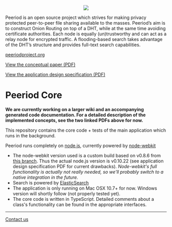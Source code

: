 <p align="center">
<a href="https://peeriodproject.github.io"><img src="https://peeriodproject.github.io/dl/peeriod-img.png" /></a>
</p>

Peeriod is an open source project which strives for making privacy protected peer-to-peer file sharing available to the masses.
Peeriod’s aim is to construct Onion Routing on top of a DHT, while at the same time avoiding certificate authorities. Each node is equally (un)trustworthy and can act as a relay node for encrypted traffic. A flooding-based search takes advantage of the DHT’s structure and provides full-text search capabilities.

[peeriodproject.org](http://peeriodproject.org)

[View the conceptual paper (PDF)](https://peeriodproject.github.io/dl/Peeriod_Anonymous_decentralized_network.pdf)

[View the application design specification (PDF)](https://peeriodproject.github.io/dl/Peeriod_Anonymous_decentralized_network.pdf)

# Peeriod Core

__We are currently working on a larger wiki and an accompanying generated code documentation. For a detailed description of the implemented concepts, see the two linked PDFs above for now.__

This repository contains the core code + tests of the main application which runs in the background.  

Peeriod runs completely on [node.js](http://nodejs.org), currently powered by [node-webkit](https://github.com/rogerwang/node-webkit)

- The node-webkit version used is a custom build based on v0.8.6 from [this branch](https://github.com/gitchs/node-webkit/tree/nw0.8_skip_taskbar). Thus the actual node.js version is v0.10.22 (see application design specification PDF for current drawbacks). _Node-webkit's full functionality is actually not really needed, so we'll probably switch to a native integration in the future._
- Search is powered by [ElasticSearch](http://www.elasticsearch.org/)
- The application is only running on Mac OSX 10.7+ for now. Windows version will shortly follow (not properly tested yet).
- The core code is written in TypeScript. Detailed comments about a class's functionality can be found in the appropriate interfaces.

---

[Contact us](https://peeriodproject.github.io/contact)
